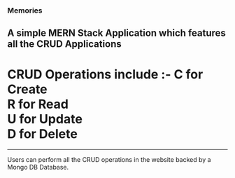 ### Memories
## A simple MERN Stack Application which features all the CRUD Applications
# CRUD Operations include :- C for Create <br> R for Read <br> U for Update <br> D for Delete
-----------
Users can perform all the CRUD operations in the website backed by a Mongo DB Database.
